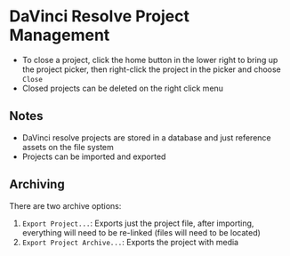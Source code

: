 # DaVinci Resolve Project Management

- To close a project, click the home button in the lower right to bring up the project picker, then right-click the project in the picker and choose `Close`
- Closed projects can be deleted on the right click menu

## Notes

- DaVinci resolve projects are stored in a database and just reference assets on the file system
- Projects can be imported and exported

## Archiving

There are two archive options:

1. `Export Project...`: Exports just the project file, after importing, everything will need to be re-linked (files will need to be located)
2. `Export Project Archive...`: Exports the project with media

